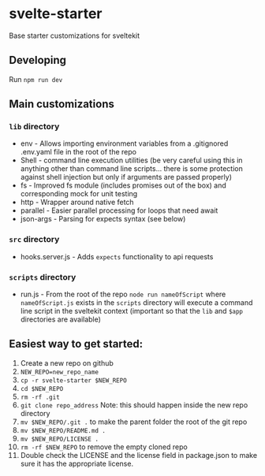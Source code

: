 # svelte-starter

Base starter customizations for sveltekit

## Developing

Run `npm run dev`

## Main customizations

### `lib` directory

- env - Allows importing environment variables from a .gitignored .env.yaml file in the root of the repo
- Shell - command line execution utilities (be very careful using this in anything other than command line scripts... there is some protection against shell injection but only if arguments are passed properly)
- fs - Improved fs module (includes promises out of the box) and corresponding mock for unit testing
- http - Wrapper around native fetch
- parallel - Easier parallel processing for loops that need await
- json-args - Parsing for expects syntax (see below)

### `src` directory

- hooks.server.js - Adds `expects` functionality to api requests

### `scripts` directory

- run.js - From the root of the repo `node run nameOfScript` where `nameOfScript.js` exists in the `scripts` directory will execute a command line script in the sveltekit context (important so that the `lib` and `$app` directories are available)

## Easiest way to get started:

1. Create a new repo on github
2. `NEW_REPO=new_repo_name`
3. `cp -r svelte-starter $NEW_REPO`
4. `cd $NEW_REPO`
5. `rm -rf .git`
6. `git clone repo_address` Note: this should happen inside the new repo directory
7. `mv $NEW_REPO/.git .` to make the parent folder the root of the git repo
8. `mv $NEW_REPO/README.md .`
9. `mv $NEW_REPO/LICENSE .`
10. `rm -rf $NEW_REPO` to remove the empty cloned repo
11. Double check the LICENSE and the license field in package.json to make sure it has the appropriate license.
